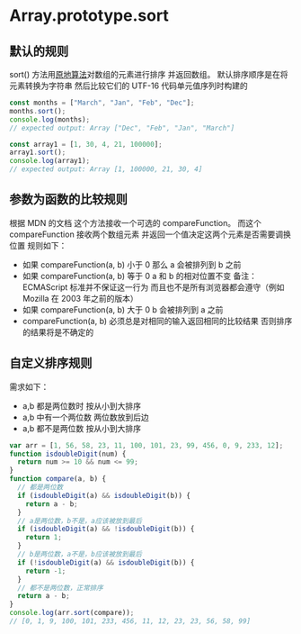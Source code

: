 # Array.prototype.sort

## 默认的规则

sort() 方法用[原地算法](https://en.wikipedia.org/wiki/In-place_algorithm)对数组的元素进行排序 并返回数组。
默认排序顺序是在将元素转换为字符串 然后比较它们的 UTF-16 代码单元值序列时构建的

```js
const months = ["March", "Jan", "Feb", "Dec"];
months.sort();
console.log(months);
// expected output: Array ["Dec", "Feb", "Jan", "March"]

const array1 = [1, 30, 4, 21, 100000];
array1.sort();
console.log(array1);
// expected output: Array [1, 100000, 21, 30, 4]
```

## 参数为函数的比较规则

根据 MDN 的文档 这个方法接收一个可选的 compareFunction。
而这个 compareFunction 接收两个数组元素 并返回一个值决定这两个元素是否需要调换位置 规则如下：

- 如果 compareFunction(a, b) 小于 0 那么 a 会被排列到 b 之前
- 如果 compareFunction(a, b) 等于 0 a 和 b 的相对位置不变
  备注：ECMAScript 标准并不保证这一行为 而且也不是所有浏览器都会遵守（例如 Mozilla 在 2003 年之前的版本）
- 如果 compareFunction(a, b) 大于 0 b 会被排列到 a 之前
- compareFunction(a, b) 必须总是对相同的输入返回相同的比较结果 否则排序的结果将是不确定的

## 自定义排序规则

需求如下：

- a,b 都是两位数时 按从小到大排序
- a,b 中有一个两位数 两位数放到后边
- a,b 都不是两位数 按从小到大排序

```js
var arr = [1, 56, 58, 23, 11, 100, 101, 23, 99, 456, 0, 9, 233, 12];
function isdoubleDigit(num) {
  return num >= 10 && num <= 99;
}
function compare(a, b) {
  // 都是两位数
  if (isdoubleDigit(a) && isdoubleDigit(b)) {
    return a - b;
  }
  // a是两位数，b不是，a应该被放到最后
  if (isdoubleDigit(a) && !isdoubleDigit(b)) {
    return 1;
  }
  // b是两位数，a不是，b应该被放到最后
  if (!isdoubleDigit(a) && isdoubleDigit(b)) {
    return -1;
  }
  // 都不是两位数，正常排序
  return a - b;
}
console.log(arr.sort(compare));
// [0, 1, 9, 100, 101, 233, 456, 11, 12, 23, 23, 56, 58, 99]
```
